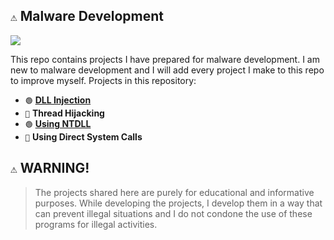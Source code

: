 ## `⚠️` Malware Development 

<img src="https://github.com/x1nerama/maldev/blob/main/gif/video.gif?raw=true">

This repo contains projects I have prepared for malware development. I am new to malware development and I will add every project I make to this repo to improve myself. Projects in this repository:

- `🟢` [**DLL Injection**](https://github.com/x1nerama/maldev/tree/main/Process%20Injection/DLL%20Injection)
- `🛑` **Thread Hijacking**
- `🟢` [**Using NTDLL**](https://github.com/x1nerama/maldev/tree/main/Process%20Injection/NTAPI%20Injection)
- `🛑` **Using Direct System Calls**

## `⚠️` WARNING!
> The projects shared here are purely for educational and informative purposes. While developing the projects, I develop them in a way that can prevent illegal situations and I do not condone the use of these programs for illegal activities.
